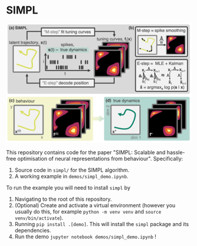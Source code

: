 # SIMPL

<img src="SIMPL.png" width=850>

This repository contains code for the paper "SIMPL: Scalable and hassle-free optimisation of neural representations from behaviour". Specifically: 

1. Source code in `simpl/` for the SIMPL algorithm.
2. A working example in `demos/simpl_demo.ipynb`.

To run the example you will need to install `simpl` by 

1. Navigating to the root of this repository.
2. (Optional) Create and activate a virtual environment (however you usually do this, for example `python -m venv venv` and `source venv/bin/activate`). 
3. Running `pip install .[demo]`. This will install the `simpl` package and its dependencies.
4. Run the demo `jupyter notebook demos/simpl_demo.ipynb` !